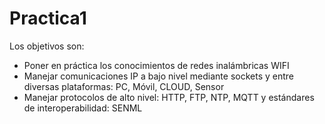 # Practica1
Los objetivos son:
-	Poner en práctica los conocimientos de redes inalámbricas WIFI 
-	Manejar comunicaciones IP a bajo nivel mediante sockets y entre diversas plataformas: PC, Móvil, CLOUD, Sensor
-	Manejar protocolos de alto nivel: HTTP, FTP, NTP, MQTT y estándares de interoperabilidad: SENML
